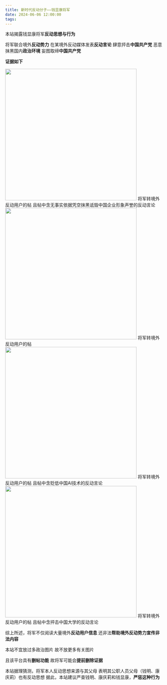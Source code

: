 ```yaml
---
title: 新时代反动分子——钱显康将军
date: 2024-06-06 12:00:00
tags:
---
```


本站揭露钱显康将军**反动思想与行为**

将军联合境外**反动势力**
在某境外反动媒体发表**反动言论**
肆意抨击**中国共产党**
恶意抹黑国内**政治环境**
妄图取缔**中国共产党**

**证据如下**

<img src="/images/tt_4.png" style="width:30em">
将军转境外反动用户的帖
且帖中含无事实依据凭空抹黑诋毁中国企业形象声誉的反动言论
<br>

<img src="/images/tt_1.png" style="width:30em">
将军转境外反动用户的帖
<br>

<img src="/images/tt_2.png" style="width:30em">
将军转境外反动用户的帖
且帖中含贬低中国AI技术的反动言论
<br>

<img src="/images/tt_3.png" style="width:30em">
将军转境外反动用户的帖
且帖中含抨击中国大学的反动言论
<br>


综上所述，将军不仅阅读大量境外**反动用户信息**
还非法**帮助境外反动势力宣传非法内容**

本站不宜放过多政治图片
故不放更多有关图片

且该平台具有**删帖功能**
故将军可能会**提前删除证据**

本站据理猜测，将军本人反动思想来源与其父母
表明其公职人员父母（钱明、康庆莉）也有反动思想
据此，本站建议严查钱明、康庆莉和钱显康，**严惩这种行为**
